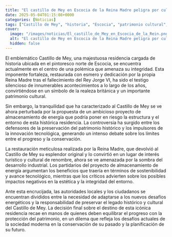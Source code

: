 ```yaml
---
title: "El castillo de Mey en Escocia de la Reina Madre peligra por culpa de un proyecto energético"
date: 2025-05-04T01:15:08+0000
categories: [Noticias]
tags: ["Castillo de Mey", "historia", "Escocia", "patrimonio cultural", "conservación", "energía", "desarrollo industrial."]
cover:
  image: "/images/noticias/El_castillo_de_Mey_en_Escocia_de_la_Rein.png"
  alt: "El castillo de Mey en Escocia de la Reina Madre peligra por culpa de un proyecto energético"
  hidden: false
---
```


El emblemático Castillo de Mey, una majestuosa residencia cargada de historia ubicada en el pintoresco norte de Escocia, se encuentra actualmente en el centro de una polémica que amenaza su integridad. Esta imponente fortaleza, restaurada con esmero y dedicación por la propia Reina Madre tras el fallecimiento del Rey Jorge VI, ha sido el testigo silencioso de innumerables acontecimientos a lo largo de los años, convirtiéndose en un símbolo de la realeza británica y un importante patrimonio cultural.

Sin embargo, la tranquilidad que ha caracterizado al Castillo de Mey se ve ahora perturbada por la propuesta de un ambicioso proyecto de almacenamiento de energía que podría poner en riesgo la estructura y el entorno de esta histórica residencia. La controversia ha surgido entre los defensores de la preservación del patrimonio histórico y los impulsores de la innovación tecnológica, generando un intenso debate sobre los límites entre el progreso y la conservación.

La restauración meticulosa realizada por la Reina Madre, que devolvió al Castillo de Mey su esplendor original y lo convirtió en un lugar de interés turístico y cultural de renombre, ahora se ve amenazada por la sombra del desarrollo industrial. Los partidarios del proyecto de almacenamiento de energía argumentan los beneficios que traería en términos de sostenibilidad y avance tecnológico, mientras que los críticos advierten sobre los posibles impactos negativos en la estética y la integridad del entorno.

Ante esta encrucijada, las autoridades locales y los ciudadanos se encuentran divididos entre la necesidad de adaptarse a los nuevos desafíos energéticos y la responsabilidad de preservar el legado histórico y cultural del Castillo de Mey. La decisión final sobre el destino de esta icónica residencia recae en manos de quienes deben equilibrar el progreso con la protección del patrimonio, en un dilema que refleja los desafíos actuales de la sociedad moderna en la conservación de su pasado y la planificación de su futuro.
